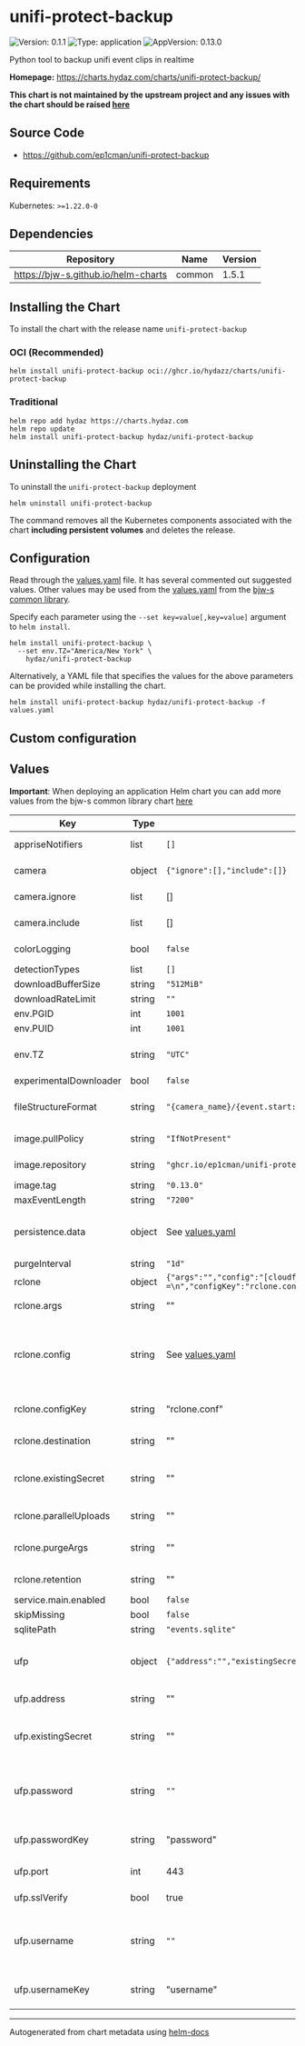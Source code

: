 # unifi-protect-backup

![Version: 0.1.1](https://img.shields.io/badge/Version-0.1.1-informational?style=flat)
![Type: application](https://img.shields.io/badge/Type-application-informational?style=flat)
![AppVersion: 0.13.0](https://img.shields.io/badge/AppVersion-0.13.0-informational?style=flat)

Python tool to backup unifi event clips in realtime

**Homepage:** <https://charts.hydaz.com/charts/unifi-protect-backup/>

**This chart is not maintained by the upstream project and any issues with the chart should be raised
[here](https://github.com/hydazz/charts/issues/new?assignees=hydazz&labels=bug&template=bug_report.yaml&name=unifi-protect-backup&version=0.1.1)**

## Source Code

* <https://github.com/ep1cman/unifi-protect-backup>

## Requirements

Kubernetes: `>=1.22.0-0`

## Dependencies

| Repository | Name | Version |
|------------|------|---------|
| <https://bjw-s.github.io/helm-charts> | common | 1.5.1 |

## Installing the Chart

To install the chart with the release name `unifi-protect-backup`

### OCI (Recommended)

```console
helm install unifi-protect-backup oci://ghcr.io/hydazz/charts/unifi-protect-backup
```

### Traditional

```console
helm repo add hydaz https://charts.hydaz.com
helm repo update
helm install unifi-protect-backup hydaz/unifi-protect-backup
```

## Uninstalling the Chart

To uninstall the `unifi-protect-backup` deployment

```console
helm uninstall unifi-protect-backup
```

The command removes all the Kubernetes components associated with the chart **including persistent volumes** and deletes the release.

## Configuration

Read through the [values.yaml](./values.yaml) file. It has several commented out suggested values.
Other values may be used from the [values.yaml](https://github.com/bjw-s/helm-charts/tree/a081de5/charts/library/common/values.yaml) from the [bjw-s common library](https://github.com/bjw-s/helm-charts/tree/a081de5/charts/library/common).

Specify each parameter using the `--set key=value[,key=value]` argument to `helm install`.

```console
helm install unifi-protect-backup \
  --set env.TZ="America/New York" \
    hydaz/unifi-protect-backup
```

Alternatively, a YAML file that specifies the values for the above parameters can be provided while installing the chart.

```console
helm install unifi-protect-backup hydaz/unifi-protect-backup -f values.yaml
```

## Custom configuration

## Values

**Important**: When deploying an application Helm chart you can add more values from the bjw-s common library chart [here](https://github.com/bjw-s/helm-charts/tree/a081de5/charts/library/common)

| Key | Type | Default | Description |
|-----|------|---------|-------------|
| appriseNotifiers | list | `[]` | Notification configuration |
| camera | object | `{"ignore":[],"include":[]}` | Camera filtering settings |
| camera.ignore | list | [] | Cameras to ignore |
| camera.include | list | [] | Cameras to include |
| colorLogging | bool | `false` | Logging and purge settings |
| detectionTypes | list | `[]` |  |
| downloadBufferSize | string | `"512MiB"` |  |
| downloadRateLimit | string | `""` |  |
| env.PGID | int | `1001` |  |
| env.PUID | int | `1001` |  |
| env.TZ | string | `"UTC"` | Set the container timezone |
| experimentalDownloader | bool | `false` |  |
| fileStructureFormat | string | `"{camera_name}/{event.start:%Y-%m-%d}/{event.end:%Y-%m-%dT%H-%M-%S} {detection_type}.mp4"` | Event and download settings |
| image.pullPolicy | string | `"IfNotPresent"` | Image pull policy |
| image.repository | string | `"ghcr.io/ep1cman/unifi-protect-backup"` | Image repository |
| image.tag | string | `"0.13.0"` | Image tag |
| maxEventLength | string | `"7200"` |  |
| persistence.data | object | See [values.yaml](./values.yaml) | Configure data volume settings for the chart under this key. |
| purgeInterval | string | `"1d"` |  |
| rclone | object | `{"args":"","config":"[cloudflare]\ntype = s3\nprovider = Cloudflare\naccess_key_id =\nsecret_access_key =\nendpoint =\n","configKey":"rclone.conf","destination":"","existingSecret":"","parallelUploads":"1","purgeArgs":"","retention":"7d"}` | Rclone settings |
| rclone.args | string | "" | Extra Rclone arguments |
| rclone.config | string | See [values.yaml](./values.yaml) | Rclone config file.    This will create/overwrite the existing Rclone config.    [[ref]](https://rclone.org/docs/) |
| rclone.configKey | string | "rclone.conf" | Secret key to use for the Rclone config |
| rclone.destination | string | "" | Destination path for Rclone |
| rclone.existingSecret | string | "" | Use existing Kubernetes secret for Rclone config |
| rclone.parallelUploads | string | "" | Number of parallel uploads |
| rclone.purgeArgs | string | "" | Extra Rclone purge arguments |
| rclone.retention | string | "" | Rclone retention policy |
| service.main.enabled | bool | `false` |  |
| skipMissing | bool | `false` |  |
| sqlitePath | string | `"events.sqlite"` |  |
| ufp | object | `{"address":"","existingSecret":"","password":"","passwordKey":"password","port":443,"sslVerify":true,"username":"","usernameKey":"username"}` | UniFi Protect credentials and connection settings |
| ufp.address | string | "" | UFP controller address |
| ufp.existingSecret | string | "" | Use existing Kubernetes secret for UFP credentials |
| ufp.password | string | `""` | UFP password (plain value, ignored if existingSecret is set) |
| ufp.passwordKey | string | "password" | Secret key to use for the UFP password |
| ufp.port | int | 443 | UFP controller port |
| ufp.sslVerify | bool | true | Verify SSL certificate |
| ufp.username | string | `""` | UFP username (plain value, ignored if existingSecret is set) |
| ufp.usernameKey | string | "username" | Secret key to use for the UFP username |

---
Autogenerated from chart metadata using [helm-docs](https://github.com/norwoodj/helm-docs)
